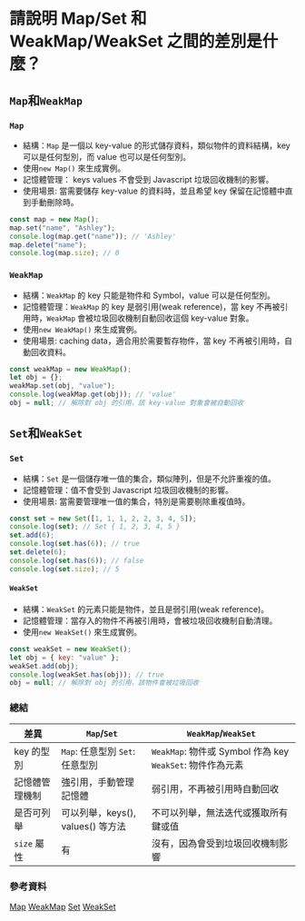 # 請說明 Map/Set 和 WeakMap/WeakSet 之間的差別是什麼？

## `Map`和`WeakMap`

### `Map`

- 結構：`Map` 是一個以 key-value 的形式儲存資料，類似物件的資料結構，key 可以是任何型別，而 value 也可以是任何型別。
- 使用`new Map()` 來生成實例。
- 記憶體管理： keys values 不會受到 Javascript 垃圾回收機制的影響。
- 使用場景: 當需要儲存 key-value 的資料時，並且希望 key 保留在記憶體中直到手動刪除時。

```js
const map = new Map();
map.set("name", "Ashley");
console.log(map.get("name")); // 'Ashley'
map.delete("name");
console.log(map.size); // 0
```

### `WeakMap`

- 結構：`WeakMap` 的 key 只能是物件和 Symbol，value 可以是任何型別。
- 記憶體管理：`WeakMap` 的 key 是弱引用(weak reference)，當 key 不再被引用時，`WeakMap` 會被垃圾回收機制自動回收這個 key-value 對象。
- 使用`new WeakMap()` 來生成實例。
- 使用場景: caching data，適合用於需要暫存物件，當 key 不再被引用時，自動回收資料。

```js
const weakMap = new WeakMap();
let obj = {};
weakMap.set(obj, "value");
console.log(weakMap.get(obj)); // 'value'
obj = null; // 解除對 obj 的引用，該 key-value 對象會被自動回收
```

## `Set`和`WeakSet`

### `Set`

- 結構：`Set` 是一個儲存唯一值的集合，類似陣列，但是不允許重複的值。
- 記憶體管理：值不會受到 Javascript 垃圾回收機制的影響。
- 使用場景: 當需要管理唯一值的集合，特別是需要剔除重複值時。

```js
const set = new Set([1, 1, 1, 2, 2, 3, 4, 5]);
console.log(set); // Set { 1, 2, 3, 4, 5 }
set.add(6);
console.log(set.has(6)); // true
set.delete(6);
console.log(set.has(6)); // false
console.log(set.size); // 5
```

#### `WeakSet`

- 結構：`WeakSet` 的元素只能是物件，並且是弱引用(weak reference)。
- 記憶體管理：當存入的物件不再被引用時，會被垃圾回收機制自動清理。
- 使用`new WeakSet()` 來生成實例。

```js
const weakSet = new WeakSet();
let obj = { key: "value" };
weakSet.add(obj);
console.log(weakSet.has(obj)); // true
obj = null; // 解除對 obj 的引用，該物件會被垃圾回收
```

### 總結

| 差異           | `Map`/`Set`                       | `WeakMap`/`WeakSet`                                       |
| -------------- | --------------------------------- | --------------------------------------------------------- |
| key 的型別     | `Map`: 任意型別 `Set`: 任意型別   | `WeakMap`: 物件或 Symbol 作為 key `WeakSet`: 物件作為元素 |
| 記憶體管理機制 | 強引用，手動管理記憶體            | 弱引用，不再被引用時自動回收                              |
| 是否可列舉     | 可以列舉，keys(), values() 等方法 | 不可以列舉，無法迭代或獲取所有鍵或值                      |
| `size` 屬性    | 有                                | 沒有，因為會受到垃圾回收機制影響                          |

### 參考資料

[Map](https://developer.mozilla.org/zh-TW/docs/Web/JavaScript/Reference/Global_Objects/Map)
[WeakMap](https://developer.mozilla.org/en-US/docs/Web/JavaScript/Reference/Global_Objects/WeakMap)
[Set](https://developer.mozilla.org/zh-TW/docs/Web/JavaScript/Reference/Global_Objects/Set)
[WeakSet](https://developer.mozilla.org/en-US/docs/Web/JavaScript/Reference/Global_Objects/WeakSet)
